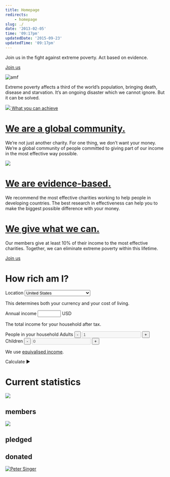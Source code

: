 ```yaml
---
title: Homepage
redirects:
    - homepage
slug: ./
date: '2013-02-05'
time: '09:17pm'
updatedDate: '2015-09-23'
updatedTime: '09:17pm'
---
```

Join us in the
fight against
extreme poverty.
Act based
on evidence.

<a href="/get-involved/become-member" class="btn btn-primary">Join us</a>

![amf](/images/uploads/amf1.jpg)

Extreme poverty affects a third of the world’s population, bringing death, disease and starvation. It’s an ongoing disaster which we cannot ignore. But it can be solved.

[![](/images/uploads/weekendaway.jpg)
What you can achieve](/get-involved/what-you-can-achieve)

# [We are a global community.](/about-us/people)

We’re not just another charity. For one thing, we don’t want your money. We’re a global community of people committed to giving part of our income in the most effective way possible.

[![](/images/uploads/charity_logos_rec.jpg)](/top-charities)

# [We are evidence-based.](/top-charities)

We recommend the most effective charities working to help people in developing countries. The best research in effectiveness can help you to make the biggest possible difference with your money.

# [We give what we can.](/get-involved/join-us)

Our members give at least 10% of their income to the most effective charities. Together, we can eliminate extreme poverty within this lifetime.

<a href="/get-involved/join-us" class="btn btn-primary">Join us</a>

# How rich am I?

<form action="/get-involved/how-rich-am-i" method="get" id="calc-howrich-form"><label for="country">Location</label> <select name="country" onchange="updateCurrencyTog();" id="calc-howrich-country" class="calcselect"><option value="AFG">Afghanistan</option> <option value="ALB">Albania</option> <option value="DZA">Algeria</option> <option value="AGO">Angola</option> <option value="ATG">Antigua and Barbuda</option> <option value="ARG">Argentina</option> <option value="ARM">Armenia</option> <option value="ABW">Aruba</option> <option value="AUS">Australia</option> <option value="AUT">Austria</option> <option value="AZE">Azerbaijan</option> <option value="BHS">Bahamas, The</option> <option value="BHR">Bahrain</option> <option value="BGD">Bangladesh</option> <option value="BRB">Barbados</option> <option value="BLR">Belarus</option> <option value="BEL">Belgium</option> <option value="BLZ">Belize</option> <option value="BEN">Benin</option> <option value="BMU">Bermuda</option> <option value="BTN">Bhutan</option> <option value="BOL">Bolivia</option> <option value="BIH">Bosnia and Herzegovina</option> <option value="BWA">Botswana</option> <option value="BRA">Brazil</option> <option value="BRN">Brunei Darussalam</option> <option value="BGR">Bulgaria</option> <option value="BFA">Burkina Faso</option> <option value="BDI">Burundi</option> <option value="CPV">Cabo Verde</option> <option value="KHM">Cambodia</option> <option value="CMR">Cameroon</option> <option value="CAN">Canada</option> <option value="CYM">Cayman Islands</option> <option value="CAF">Central African Republic</option> <option value="TCD">Chad</option> <option value="CHL">Chile</option> <option value="CHN">China</option> <option value="COL">Colombia</option> <option value="COM">Comoros</option> <option value="COG">Congo, Rep.</option> <option value="CRI">Costa Rica</option> <option value="CIV">Cote d'Ivoire</option> <option value="HRV">Croatia</option> <option value="CUB">Cuba</option> <option value="CUW">Curacao</option> <option value="CYP">Cyprus</option> <option value="CZE">Czech Republic</option> <option value="DNK">Denmark</option> <option value="DJI">Djibouti</option> <option value="DMA">Dominica</option> <option value="DOM">Dominican Republic</option> <option value="ECU">Ecuador</option> <option value="EGY">Egypt, Arab Rep.</option> <option value="SLV">El Salvador</option> <option value="GNQ">Equatorial Guinea</option> <option value="ERI">Eritrea</option> <option value="EST">Estonia</option> <option value="ETH">Ethiopia</option> <option value="FJI">Fiji</option> <option value="FIN">Finland</option> <option value="FRA">France</option> <option value="GAB">Gabon</option> <option value="GMB">Gambia, The</option> <option value="GEO">Georgia</option> <option value="DEU">Germany</option> <option value="GHA">Ghana</option> <option value="GRC">Greece</option> <option value="GRD">Grenada</option> <option value="GTM">Guatemala</option> <option value="GIN">Guinea</option> <option value="GNB">Guinea-Bissau</option> <option value="GUY">Guyana</option> <option value="HTI">Haiti</option> <option value="HND">Honduras</option> <option value="HKG">Hong Kong SAR, China</option> <option value="HUN">Hungary</option> <option value="ISL">Iceland</option> <option value="IND">India</option> <option value="IDN">Indonesia</option> <option value="IRN">Iran, Islamic Rep.</option> <option value="IRQ">Iraq</option> <option value="IRL">Ireland</option> <option value="ISR">Israel</option> <option value="ITA">Italy</option> <option value="JAM">Jamaica</option> <option value="JPN">Japan</option> <option value="JOR">Jordan</option> <option value="KAZ">Kazakhstan</option> <option value="KEN">Kenya</option> <option value="KIR">Kiribati</option> <option value="KOR">Korea, Rep.</option> <option value="KWT">Kuwait</option> <option value="KGZ">Kyrgyz Republic</option> <option value="LAO">Lao PDR</option> <option value="LVA">Latvia</option> <option value="LBN">Lebanon</option> <option value="LSO">Lesotho</option> <option value="LBR">Liberia</option> <option value="LBY">Libya</option> <option value="LTU">Lithuania</option> <option value="LUX">Luxembourg</option> <option value="MAC">Macao SAR, China</option> <option value="MKD">Macedonia, FYR</option> <option value="MDG">Madagascar</option> <option value="MWI">Malawi</option> <option value="MYS">Malaysia</option> <option value="MDV">Maldives</option> <option value="MLI">Mali</option> <option value="MLT">Malta</option> <option value="MHL">Marshall Islands</option> <option value="MRT">Mauritania</option> <option value="MUS">Mauritius</option> <option value="MEX">Mexico</option> <option value="FSM">Micronesia, Fed. Sts.</option> <option value="MDA">Moldova</option> <option value="MNG">Mongolia</option> <option value="MNE">Montenegro</option> <option value="MAR">Morocco</option> <option value="MOZ">Mozambique</option> <option value="MMR">Myanmar</option> <option value="NAM">Namibia</option> <option value="NPL">Nepal</option> <option value="NLD">Netherlands</option> <option value="NZL">New Zealand</option> <option value="NIC">Nicaragua</option> <option value="NER">Niger</option> <option value="NGA">Nigeria</option> <option value="NOR">Norway</option> <option value="OMN">Oman</option> <option value="PAK">Pakistan</option> <option value="PLW">Palau</option> <option value="PAN">Panama</option> <option value="PNG">Papua New Guinea</option> <option value="PRY">Paraguay</option> <option value="PER">Peru</option> <option value="PHL">Philippines</option> <option value="POL">Poland</option> <option value="PRT">Portugal</option> <option value="PRI">Puerto Rico</option> <option value="QAT">Qatar</option> <option value="ROU">Romania</option> <option value="RUS">Russian Federation</option> <option value="RWA">Rwanda</option> <option value="WSM">Samoa</option> <option value="SMR">San Marino</option> <option value="STP">Sao Tome and Principe</option> <option value="SAU">Saudi Arabia</option> <option value="SEN">Senegal</option> <option value="SRB">Serbia</option> <option value="SYC">Seychelles</option> <option value="SLE">Sierra Leone</option> <option value="SGP">Singapore</option> <option value="SXM">Sint Maarten (Dutch part)</option> <option value="SVK">Slovak Republic</option> <option value="SVN">Slovenia</option> <option value="SLB">Solomon Islands</option> <option value="SOM">Somalia</option> <option value="ZAF">South Africa</option> <option value="ESP">Spain</option> <option value="LKA">Sri Lanka</option> <option value="KNA">St. Kitts and Nevis</option> <option value="LCA">St. Lucia</option> <option value="VCT">St. Vincent and the Grenadines</option> <option value="SDN">Sudan</option> <option value="SUR">Suriname</option> <option value="SWZ">Swaziland</option> <option value="SWE">Sweden</option> <option value="CHE">Switzerland</option> <option value="SYR">Syrian Arab Republic</option> <option value="TWN">Taiwan</option> <option value="TJK">Tajikistan</option> <option value="TZA">Tanzania</option> <option value="THA">Thailand</option> <option value="TLS">Timor-Leste</option> <option value="TGO">Togo</option> <option value="TON">Tonga</option> <option value="TTO">Trinidad and Tobago</option> <option value="TUN">Tunisia</option> <option value="TUR">Turkey</option> <option value="TKM">Turkmenistan</option> <option value="TCA">Turks and Caicos Islands</option> <option value="TUV">Tuvalu</option> <option value="UGA">Uganda</option> <option value="UKR">Ukraine</option> <option value="ARE">United Arab Emirates</option> <option value="GBR">United Kingdom</option> <option value="USA" selected="">United States</option> <option value="URY">Uruguay</option> <option value="UZB">Uzbekistan</option> <option value="VUT">Vanuatu</option> <option value="VEN">Venezuela, RB</option> <option value="VNM">Vietnam</option> <option value="YEM">Yemen, Rep.</option></select>

This determines both your currency and your cost of living.

<label for="income">Annual income</label> <input id="calc-howrich-page-incomenumber" class="long" type="text" name="income" size="6" onkeypress="if(event.keyCode==13){submitHowrichForm();}"> USD

The total income for your household after tax.

<label for="household_size">People in your household</label> Adults <button onclick="changeHouseholdSize('adult',-1);return false;">-</button> <input disabled="" id="calc-howrich-page-householdsize-adult" class="short" type="text" value="1"> <input id="calc-howrich-page-householdsize-adult-hidden" type="hidden" name="adults" value="1"> <button onclick="changeHouseholdSize('adult',1);return false;">+</button> Children <button onclick="changeHouseholdSize('child',-1);return false;">-</button> <input disabled="" id="calc-howrich-page-householdsize-child" class="short" type="text" value="0"> <input id="calc-howrich-page-householdsize-child-hidden" type="hidden" name="children" value="0"> <button onclick="changeHouseholdSize('child',1);return false;">+</button>

We use [equivalised income](http://en.wikipedia.org/wiki/Equivalisation).

<a class="btn btn-primary btn-large">Calculate ►</a></form>

# Current statistics

![](/images/uploads/wa.jpg)

## members

![](/images/uploads/girlpoor.jpg)

## pledged

## donated

[![Peter Singer](/images/uploads/petersinger-crop-homepage.jpg)](/get-involved/videos-books-and-essays)